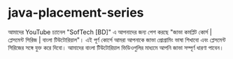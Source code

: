 # java-placement-series
আমাদের YouTube চ্যানেল "SofTech [BD]" এ আপনাদের জন্য পেশ করছে "জাভা কমপ্লিট কোর্স | প্লেসমেন্ট সিরিজ | বাংলা টিউটোরিয়াল"। এই পূর্ণ কোর্সে আমরা আপনাকে জাভা প্রোগ্রামিং ভাষা শিখাবো এবং প্লেসমেন্ট সিরিজের সঙ্গে যুক্ত করে দিবো। আমাদের বাংলা টিউটোরিয়াল ভিডিওগুলির মাধ্যমে আপনি জাভা সম্পূর্ণ ধারণা পাবেন।
